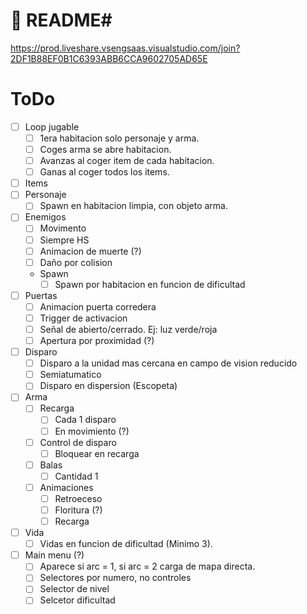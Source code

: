 # 📜 README#
https://prod.liveshare.vsengsaas.visualstudio.com/join?2DF1B88EF0B1C6393ABB6CCA9602705AD65E

# ToDo
- [ ] Loop jugable
	- [ ] 1era habitacion solo personaje y arma.
	- [ ] Coges arma se abre habitacion.
	- [ ] Avanzas al coger item de cada habitacion.
	- [ ] Ganas al coger todos los items.
- [ ] Items
- [ ] Personaje
	- [ ] Spawn en habitacion limpia, con objeto arma.
- [ ] Enemigos
	- [ ] Movimento
	- [ ] Siempre HS
	- [ ] Animacion de muerte (?)
	- [ ] Daño por colision
	- Spawn 
		- [ ] Spawn por habitacion en funcion de dificultad
- [ ] Puertas
	- [ ] Animacion puerta corredera
	- [ ] Trigger de activacion
	- [ ] Señal de abierto/cerrado. Ej: luz verde/roja
	- [ ] Apertura por proximidad (?)
- [ ] Disparo
	- [ ] Disparo a la unidad mas cercana en campo de vision reducido
	- [ ] Semiatumatico
	- [ ] Disparo en dispersion (Escopeta)
- [ ] Arma
	- [ ] Recarga
		- [ ] Cada 1 disparo
		- [ ] En movimiento (?)
	- [ ] Control de disparo
		- [ ] Bloquear en recarga
	- [ ] Balas
		- [ ] Cantidad 1
	- [ ] Animaciones
		- [ ] Retroeceso
		- [ ] Floritura (?)
		- [ ] Recarga
- [ ] Vida 
	- [ ] Vidas en funcion de dificultad (Minimo 3).
- [ ] Main menu (?)
	- [ ] Aparece si arc = 1, si arc = 2 carga de mapa directa.
	- [ ] Selectores por numero, no controles
	- [ ] Selector de nivel
	- [ ] Selcetor dificultad
```

